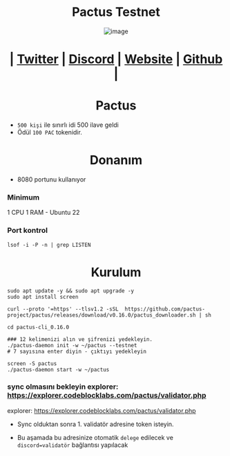 
<h1 align="center"> Pactus Testnet</h1>

<div align="center">

![image](https://github.com/0xSocrates/Testnet-Rehberler/assets/108215275/fc854b16-a554-419c-afbf-f99de720060a)

#  | [Twitter](https://twitter.com/pactuschain/) | [Discord](https://discord.gg/zdX6wNUFvg) | [Website](https://pactus.org/) | [Github](https://github.com/pactus-project) |

</div>

<h1 align="center">Pactus</h1>

- `500 kişi` ile sınırlı idi 500 ilave geldi
- Ödül `100 PAC` tokenidir.



<h1 align="center">Donanım</h1>

- 8080 portunu kullanıyor


### Minimum
1 CPU 1 RAM - Ubuntu 22

### Port kontrol
```
lsof -i -P -n | grep LISTEN
```

<h1 align="center">Kurulum</h1>

```console
sudo apt update -y && sudo apt upgrade -y
sudo apt install screen

curl --proto '=https' --tlsv1.2 -sSL  https://github.com/pactus-project/pactus/releases/download/v0.16.0/pactus_downloader.sh | sh

cd pactus-cli_0.16.0

### 12 kelimenizi alın ve şifrenizi yedekleyin.
./pactus-daemon init -w ~/pactus --testnet
# 7 sayısına enter diyin - çıktıyı yedekleyin

screen -S pactus
./pactus-daemon start -w ~/pactus
```
### sync olmasını bekleyin explorer: https://explorer.codeblocklabs.com/pactus/validator.php
explorer: https://explorer.codeblocklabs.com/pactus/validator.php

- Sync olduktan sonra 1. validatör adresine token isteyin.

- Bu aşamada bu adresinize otomatik `delege` edilecek ve `discord=validatör` bağlantısı yapılacak




